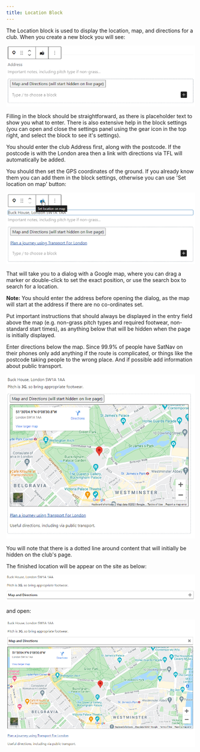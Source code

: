 ```yaml
---
title: Location Block
---
```


The Location block is used to display the location, map, and directions for a club. When you create a new block you will see:

![Empty Location block](assets/img/location-empty.png)

Filling in the block should be straightforward, as there is placeholder text to show you what to enter. There is also extensive help in the block settings (you can open and close the settings panel using the gear icon in the top right, and select the block to see it's settings).

You should enter the club Address first, along with the postcode. If the postcode is with the London area then a link with directions via TFL will automatically be added.

You should then set the GPS coordinates of the ground. If you already know them you can add them in the block settings, otherwise you can use 'Set location on map' button:

![Location with no map](assets/img/location-no-map.png)

That will take you to a dialog with a Google map, where you can drag a marker or double-click to set the exact position, or use the search box to search for a location.

**Note:** You should enter the address before opening the dialog, as the map will start at the address if there are no co-ordinates set.

Put important instructions that should always be displayed in the entry field above the map (e.g. non-grass pitch types and required footwear, non-standard start times), as anything below that will be hidden when the page is initially displayed.

Enter directions below the map. Since 99.9% of people have SatNav on their phones only add anything if the route is complicated, or things like the postcode taking people to the wrong place. And if possible add information about public transport.

![Completed Location](assets/img/location-complete.png)

You will note that there is a dotted line around content that will initially be hidden on the club's page.

The finished location will be appear on the site as below:

![Location as it appears closed on the site](assets/img/location-site-closed.png)

and open:

![Location as it appears open on the site](assets/img/location-site-open.png)
